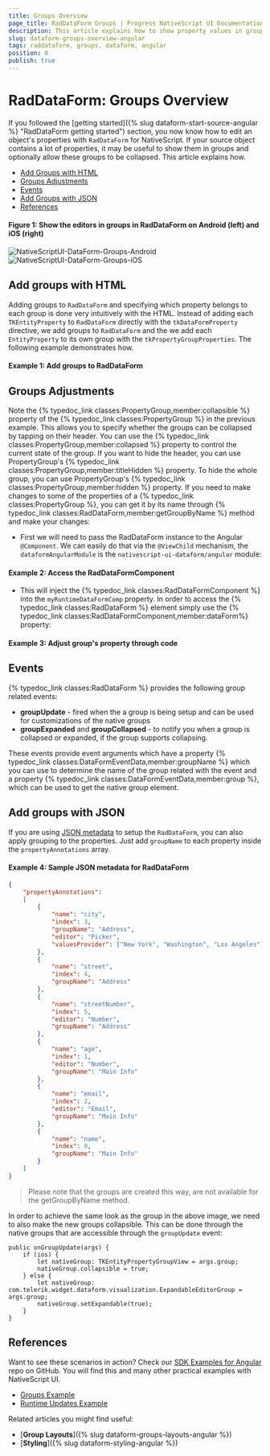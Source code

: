 ```yaml
---
title: Groups Overview
page_title: RadDataForm Groups | Progress NativeScript UI Documentation
description: This article explains how to show property values in groups and how to expand and collapse them.
slug: dataform-groups-overview-angular
tags: raddataform, groups, dataform, angular
position: 0
publish: true
---
```


# RadDataForm: Groups Overview

If you followed the [getting started]({% slug dataform-start-source-angular %} "RadDataForm getting started") section, you now know how to edit an object's properties with `RadDataForm` for NativeScript. If your source object contains a lot of properties, it may be useful to show them in groups and optionally allow these groups to be collapsed. This article explains how.

* [Add Groups with HTML](#add-groups-with-html)
* [Groups Adjustments](#groups-adjustments)
* [Events](#events)
* [Add Groups with JSON](#add-groups-with-json)
* [References](#references)

#### Figure 1: Show the editors in groups in RadDataForm on Android (left) and iOS (right)

![NativeScriptUI-DataForm-Groups-Android](/controls/NativeScript/DataForm/images/dataform-groups-overview-android.png "Groups in RadDataForm in Android") ![NativeScriptUI-DataForm-Groups-iOS](/controls/NativeScript/DataForm/images/dataform-groups-overview-ios.png "Groups in RadDataForm in iOS")

## Add groups with HTML

Adding groups to `RadDataForm` and specifying which property belongs to each group is done very intuitively with the HTML. Instead of adding each `TKEntityProperty` to `RadDataForm` directly with the `tkDataFormProperty` directive, we add groups to `RadDataForm` and the we add each `EntityProperty` to its own group with the `tkPropertyGroupProperties`. The following example demonstrates how.

#### Example 1: Add groups to RadDataForm

<snippet id='angular-dataform-groups-html'/>

## Groups Adjustments

Note the {% typedoc_link classes:PropertyGroup,member:collapsible %} property of the {% typedoc_link classes:PropertyGroup %} in the previous example. This allows you to specify whether the groups can be collapsed by tapping on their header. You can use the {% typedoc_link classes:PropertyGroup,member:collapsed %} property to control the current state of the group. If you want to hide the header, you can use PropertyGroup's {% typedoc_link classes:PropertyGroup,member:titleHidden %} property. To hide the whole group, you can use PropertyGroup's {% typedoc_link classes:PropertyGroup,member:hidden %} property. If you need to make changes to some of the properties of a {% typedoc_link classes:PropertyGroup %}, you can get it by its name through {% typedoc_link classes:RadDataForm,member:getGroupByName %} method and make your changes:

- First we will need to pass the RadDataForm instance to the Angular `@Component`. We can easily do that via the `@ViewChild` mechanism, the `dataformAngularModule` is the `nativescript-ui-dataform/angular` module:

#### Example 2: Access the RadDataFormComponent

<snippet id='angular-runtime-viewchild-html'/>
<snippet id='angular-runtime-viewchild-code'/>

- This will inject the {% typedoc_link classes:RadDataFormComponent %} into the `myRuntimeDataFormComp` property. In order to access the {% typedoc_link classes:RadDataForm %} element simply use the  {% typedoc_link classes:RadDataFormComponent,member:dataForm%} property: 

#### Example 3: Adjust group's property through code

<snippet id='angular-dataform-groups-code'/>

## Events

{% typedoc_link classes:RadDataForm %} provides the following group related events:
- **groupUpdate** - fired when the a group is being setup and can be used for customizations of the native groups
- **groupExpanded** and **groupCollapsed** - to notify you when a group is collapsed or expanded, if the group supports collapsing. 

These events provide event arguments which have a property {% typedoc_link classes:DataFormEventData,member:groupName %} which you can use to determine the name of the group related with the event and a property {% typedoc_link classes:DataFormEventData,member:group %}, which can be used to get the native group element.

## Add groups with JSON

If you are using [JSON metadata](https://docs.telerik.com/devtools/nativescript-ui/Controls/Angular/DataForm/GettingStarted/dataform-start-properties#adjust-editors-with-json) to setup the `RadDataForm`, you can also apply grouping to the properties. Just add `groupName` to each property inside the `propertyAnnotations` array.

#### Example 4: Sample JSON metadata for RadDataForm

```JSON
{
	"propertyAnnotations":
	[
		{
			"name": "city",
			"index": 3,
			"groupName": "Address",
			"editor": "Picker",
			"valuesProvider": ["New York", "Washington", "Los Angeles"]
		},
		{
			"name": "street",
			"index": 4,
			"groupName": "Address"
		},
		{
			"name": "streetNumber",
			"index": 5,
			"editor": "Number",
			"groupName": "Address"
		},
		{
			"name": "age",
			"index": 1,
			"editor": "Number",
			"groupName": "Main Info"
		},
		{
			"name": "email",
			"index": 2,
			"editor": "Email",
			"groupName": "Main Info"
		},
		{
			"name": "name",
			"index": 0,
			"groupName": "Main Info"
		}
	]
}
```

> Please note that the groups are created this way, are not available for the getGroupByName method.

In order to achieve the same look as the group in the above image, we need to also make the new groups collapsible. This can be done through the native groups that are accessible through the `groupUpdate` event:

```
public onGroupUpdate(args) {
	if (ios) {
		let nativeGroup: TKEntityPropertyGroupView = args.group;
		nativeGroup.collapsible = true;
	} else {
		let nativeGroup: com.telerik.widget.dataform.visualization.ExpandableEditorGroup = args.group;
		nativeGroup.setExpandable(true);
	}
}
```

## References

Want to see these scenarios in action?
Check our [SDK Examples for Angular](https://github.com/telerik/nativescript-ui-samples-angular) repo on GitHub. You will find this and many other practical examples with NativeScript UI.

* [Groups Example](https://github.com/telerik/nativescript-ui-samples-angular/tree/master/dataform/app/examples/groups)
* [Runtime Updates Example](https://github.com/telerik/nativescript-ui-samples-angular/tree/master/dataform/app/examples/runtime-updates)

Related articles you might find useful:

* [**Group Layouts**]({% slug dataform-groups-layouts-angular %})
* [**Styling**]({% slug dataform-styling-angular %})
